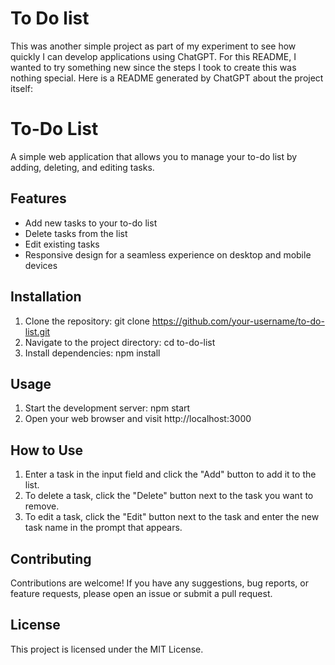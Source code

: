 # To Do list
This was another simple project as part of my experiment to see how quickly I can develop applications using ChatGPT.
For this README, I wanted to try something new since the steps I took to create this was nothing special. 
Here is a README generated by ChatGPT about the project itself:

# To-Do List
A simple web application that allows you to manage your to-do list by adding, deleting, and editing tasks.

## Features
* Add new tasks to your to-do list
* Delete tasks from the list
* Edit existing tasks
* Responsive design for a seamless experience on desktop and mobile devices
## Installation
1. Clone the repository: git clone https://github.com/your-username/to-do-list.git
2. Navigate to the project directory: cd to-do-list
3. Install dependencies: npm install
## Usage
1. Start the development server: npm start
2. Open your web browser and visit http://localhost:3000
## How to Use
1. Enter a task in the input field and click the "Add" button to add it to the list.
2. To delete a task, click the "Delete" button next to the task you want to remove.
3. To edit a task, click the "Edit" button next to the task and enter the new task name in the prompt that appears.
## Contributing
Contributions are welcome! If you have any suggestions, bug reports, or feature requests, please open an issue or submit a pull request.

## License
This project is licensed under the MIT License.